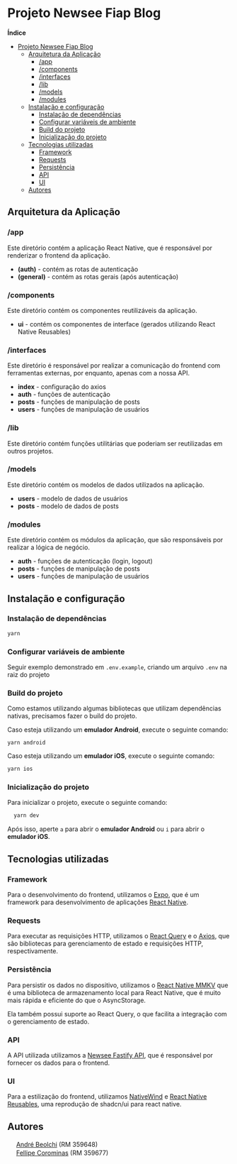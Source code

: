 # Projeto Newsee Fiap Blog

**Índice**

- [Projeto Newsee Fiap Blog](#projeto-newsee-fiap-blog)
  - [Arquitetura da Aplicação](#arquitetura-da-aplicação)
    - [/app](#app)
    - [/components](#components)
    - [/interfaces](#interfaces)
    - [/lib](#lib)
    - [/models](#models)
    - [/modules](#modules)
  - [Instalação e configuração](#instalação-e-configuração)
    - [Instalação de dependências](#instalação-de-dependências)
    - [Configurar variáveis de ambiente](#configurar-variáveis-de-ambiente)
    - [Build do projeto](#build-do-projeto)
    - [Inicialização do projeto](#inicialização-do-projeto)
  - [Tecnologias utilizadas](#tecnologias-utilizadas)
    - [Framework](#framework)
    - [Requests](#requests)
    - [Persistência](#persistência)
    - [API](#api)
    - [UI](#ui)
  - [Autores](#autores)

## Arquitetura da Aplicação

### /app
Este diretório contém a aplicação React Native, que é responsável por renderizar o frontend da aplicação.

- **(auth)** - contém as rotas de autenticação
- **(general)** - contém as rotas gerais (após autenticação)

### /components
Este diretório contém os componentes reutilizáveis da aplicação.

- **ui** - contém os componentes de interface (gerados utilizando React Native Reusables)

### /interfaces
Este diretório é responsável por realizar a comunicação do frontend com ferramentas externas, por enquanto, apenas com a nossa API.

- **index** - configuração do axios
- **auth** - funções de autenticação
- **posts** - funções de manipulação de posts
- **users** - funções de manipulação de usuários

### /lib
Este diretório contém funções utilitárias que poderiam ser reutilizadas em outros projetos.

### /models
Este diretório contém os modelos de dados utilizados na aplicação.

- **users** - modelo de dados de usuários
- **posts** - modelo de dados de posts

### /modules
Este diretório contém os módulos da aplicação, que são responsáveis por realizar a lógica de negócio.

- **auth** - funções de autenticação (login, logout)
- **posts** - funções de manipulação de posts
- **users** - funções de manipulação de usuários

## Instalação e configuração

### Instalação de dependências

```bash
yarn
```

### Configurar variáveis de ambiente

Seguir exemplo demonstrado em `.env.example`, criando um arquivo `.env` na raiz do projeto

### Build do projeto

Como estamos utilizando algumas bibliotecas que utilizam dependências nativas, precisamos fazer o build do projeto.

Caso esteja utilizando um **emulador Android**, execute o seguinte comando:
```
yarn android
```

Caso esteja utilizando um **emulador iOS**, execute o seguinte comando:

```bash
yarn ios
```

### Inicialização do projeto

Para inicializar o projeto, execute o seguinte comando:

```bash
  yarn dev
```

Após isso, aperte `a` para abrir o **emulador Android** ou `i` para abrir o **emulador iOS**.

## Tecnologias utilizadas

### Framework
Para o desenvolvimento do frontend, utilizamos o [Expo](https://expo.dev/), que é um framework para desenvolvimento de aplicações [React Native](https://reactnative.dev/).

### Requests
Para executar as requisições HTTP, utilizamos o [React Query](https://react-query.tanstack.com/) e o [Axios](https://axios-http.com/), que são bibliotecas para gerenciamento de estado e requisições HTTP, respectivamente.

### Persistência
Para persistir os dados no dispositivo, utilizamos o [React Native MMKV](https://github.com/mrousavy/react-native-mmkv) que é uma biblioteca de armazenamento local para React Native, que é muito mais rápida e eficiente do que o AsyncStorage.

Ela também possui suporte ao React Query, o que facilita a integração com o gerenciamento de estado.

### API
A API utilizada utilizamos a [Newsee Fastify API](https://github.com/andrebeolchi/newsee-fastify-api), que é responsável por fornecer os dados para o frontend.

### UI
Para a estilização do frontend, utilizamos [NativeWind](https://www.nativewind.dev/) e [React Native Reusables](https://rnr-docs.vercel.app/getting-started/introduction/), uma reprodução de shadcn/ui para react native.

## Autores

<img src="https://avatars.githubusercontent.com/u/61586777" width="16" height="16"> [André Beolchi](https://github.com/andrebeolchi) (RM 359648)
<br><img src="https://avatars.githubusercontent.com/u/34667580" width="16" height="16"> [Fellipe Corominas](https://github.com/LeFelps) (RM 359677)

